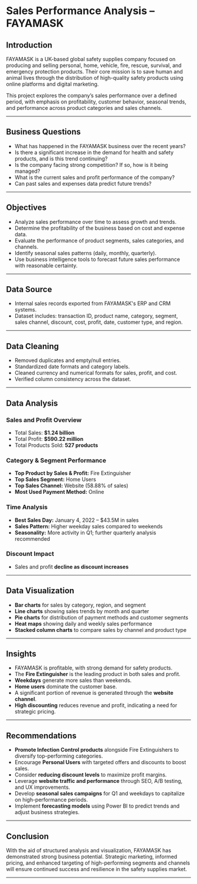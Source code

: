# Sales Performance Analysis – FAYAMASK

## Introduction

FAYAMASK is a UK-based global safety supplies company focused on producing and selling personal, home, vehicle, fire, rescue, survival, and emergency protection products. Their core mission is to save human and animal lives through the distribution of high-quality safety products using online platforms and digital marketing.

This project explores the company’s sales performance over a defined period, with emphasis on profitability, customer behavior, seasonal trends, and performance across product categories and sales channels.

---

## Business Questions

- What has happened in the FAYAMASK business over the recent years?
- Is there a significant increase in the demand for health and safety products, and is this trend continuing?
- Is the company facing strong competition? If so, how is it being managed?
- What is the current sales and profit performance of the company?
- Can past sales and expenses data predict future trends?

---

## Objectives

- Analyze sales performance over time to assess growth and trends.
- Determine the profitability of the business based on cost and expense data.
- Evaluate the performance of product segments, sales categories, and channels.
- Identify seasonal sales patterns (daily, monthly, quarterly).
- Use business intelligence tools to forecast future sales performance with reasonable certainty.

---

## Data Source

- Internal sales records exported from FAYAMASK's ERP and CRM systems.
- Dataset includes: transaction ID, product name, category, segment, sales channel, discount, cost, profit, date, customer type, and region.

---

## Data Cleaning

- Removed duplicates and empty/null entries.
- Standardized date formats and category labels.
- Cleaned currency and numerical formats for sales, profit, and cost.
- Verified column consistency across the dataset.

---

## Data Analysis

### Sales and Profit Overview
- Total Sales: **$1.24 billion**
- Total Profit: **$590.22 million**
- Total Products Sold: **527 products**

### Category & Segment Performance
- **Top Product by Sales & Profit:** Fire Extinguisher
- **Top Sales Segment:** Home Users
- **Top Sales Channel:** Website (58.88% of sales)
- **Most Used Payment Method:** Online

### Time Analysis
- **Best Sales Day:** January 4, 2022 – $43.5M in sales
- **Sales Pattern:** Higher weekday sales compared to weekends
- **Seasonality:** More activity in Q1; further quarterly analysis recommended

### Discount Impact
- Sales and profit **decline as discount increases**

---

## Data Visualization

- **Bar charts** for sales by category, region, and segment
- **Line charts** showing sales trends by month and quarter
- **Pie charts** for distribution of payment methods and customer segments
- **Heat maps** showing daily and weekly sales performance
- **Stacked column charts** to compare sales by channel and product type

---

## Insights

- FAYAMASK is profitable, with strong demand for safety products.
- The **Fire Extinguisher** is the leading product in both sales and profit.
- **Weekdays** generate more sales than weekends.
- **Home users** dominate the customer base.
- A significant portion of revenue is generated through the **website channel**.
- **High discounting** reduces revenue and profit, indicating a need for strategic pricing.

---

## Recommendations

- **Promote Infection Control products** alongside Fire Extinguishers to diversify top-performing categories.
- Encourage **Personal Users** with targeted offers and discounts to boost sales.
- Consider **reducing discount levels** to maximize profit margins.
- Leverage **website traffic and performance** through SEO, A/B testing, and UX improvements.
- Develop **seasonal sales campaigns** for Q1 and weekdays to capitalize on high-performance periods.
- Implement **forecasting models** using Power BI to predict trends and adjust business strategies.

---

## Conclusion

With the aid of structured analysis and visualization, FAYAMASK has demonstrated strong business potential. Strategic marketing, informed pricing, and enhanced targeting of high-performing segments and channels will ensure continued success and resilience in the safety supplies market.

---
